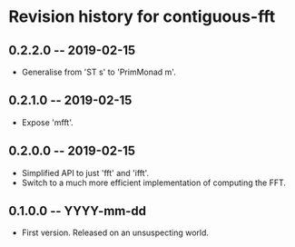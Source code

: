 # Revision history for contiguous-fft

## 0.2.2.0 -- 2019-02-15
* Generalise from 'ST s' to 'PrimMonad m'.

## 0.2.1.0 -- 2019-02-15
* Expose 'mfft'.

## 0.2.0.0 -- 2019-02-15
* Simplified API to just 'fft' and 'ifft'.
* Switch to a much more efficient implementation of computing the FFT.

## 0.1.0.0 -- YYYY-mm-dd
* First version. Released on an unsuspecting world.
